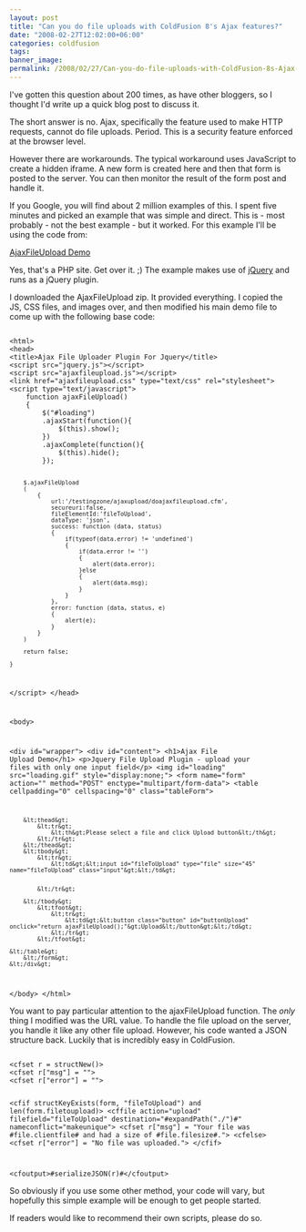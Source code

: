 ```yaml
---
layout: post
title: "Can you do file uploads with ColdFusion 8's Ajax features?"
date: "2008-02-27T12:02:00+06:00"
categories: coldfusion 
tags: 
banner_image: 
permalink: /2008/02/27/Can-you-do-file-uploads-with-ColdFusion-8s-Ajax-features
---
```


I've gotten this question about 200 times, as have other bloggers, so I thought I'd write up a quick blog post to discuss it.
<!--more-->
The short answer is no. Ajax, specifically the feature used to make HTTP requests, cannot do file uploads. Period. This is a security feature enforced at the browser level. 

However there are workarounds. The typical workaround uses JavaScript to create a hidden iframe. A new form is created here and then that form is posted to the server. You can then monitor the result of the form post and handle it.

If you Google, you will find about 2 million examples of this. I spent five minutes and picked an example that was simple and direct. This is - most probably - not the best example - but it worked. For this example I'll be using the code from:

<a href="http://www.phpletter.com/Demo/AjaxFileUpload-Demo/">AjaxFileUpload Demo</a>

Yes, that's a PHP site. Get over it. ;) The example makes use of <a href="http://jquery.com/">jQuery</a> and runs as a jQuery plugin. 

I downloaded the AjaxFileUpload zip. It provided everything. I copied the JS, CSS files, and images over, and then modified his main demo file to come up with the following base code:

<code>
&lt;html&gt;
&lt;head&gt;
&lt;title&gt;Ajax File Uploader Plugin For Jquery&lt;/title&gt;
&lt;script src="jquery.js"&gt;&lt;/script&gt;
&lt;script src="ajaxfileupload.js"&gt;&lt;/script&gt;
&lt;link href="ajaxfileupload.css" type="text/css" rel="stylesheet"&gt;
&lt;script type="text/javascript"&gt;
	function ajaxFileUpload()
	{
		$("#loading")
		.ajaxStart(function(){
			$(this).show();
		})
		.ajaxComplete(function(){
			$(this).hide();
		});

		$.ajaxFileUpload
		(
			{
				url:'/testingzone/ajaxupload/doajaxfileupload.cfm',
				secureuri:false,
				fileElementId:'fileToUpload',
				dataType: 'json',
				success: function (data, status)
				{ 
					if(typeof(data.error) != 'undefined')
					{
						if(data.error != '')
						{
							alert(data.error);
						}else
						{
							alert(data.msg);
						}
					}
				},
				error: function (data, status, e)
				{
					alert(e);
				}
			}
		)
		
		return false;

	}
&lt;/script&gt;	
&lt;/head&gt;

&lt;body&gt;
	
&lt;div id="wrapper"&gt;
    &lt;div id="content"&gt;
    	&lt;h1&gt;Ajax File Upload Demo&lt;/h1&gt;
    	&lt;p&gt;Jquery File Upload Plugin  - upload your files with only one input field&lt;/p&gt;
		&lt;img id="loading" src="loading.gif" style="display:none;"&gt;
		&lt;form name="form" action="" method="POST" enctype="multipart/form-data"&gt;
		&lt;table cellpadding="0" cellspacing="0" class="tableForm"&gt;

		&lt;thead&gt;
			&lt;tr&gt;
				&lt;th&gt;Please select a file and click Upload button&lt;/th&gt;
			&lt;/tr&gt;
		&lt;/thead&gt;
		&lt;tbody&gt;	
			&lt;tr&gt;
				&lt;td&gt;&lt;input id="fileToUpload" type="file" size="45" name="fileToUpload" class="input"&gt;&lt;/td&gt;	

					
			&lt;/tr&gt;

		&lt;/tbody&gt;
			&lt;tfoot&gt;
				&lt;tr&gt;
					&lt;td&gt;&lt;button class="button" id="buttonUpload" onclick="return ajaxFileUpload();"&gt;Upload&lt;/button&gt;&lt;/td&gt;
				&lt;/tr&gt;
			&lt;/tfoot&gt;
	
	&lt;/table&gt;
		&lt;/form&gt;    	
    &lt;/div&gt;
    

&lt;/body&gt;
&lt;/html&gt;
</code>

You want to pay particular attention to the ajaxFileUpload function. The <i>only</i> thing I modified was the URL value. To handle the file upload on the server, you handle it like any other file upload. However, his code wanted a JSON structure back. Luckily that is incredibly easy in ColdFusion.

<code>
&lt;cfset r = structNew()&gt;
&lt;cfset r["msg"] = ""&gt;
&lt;cfset r["error"] = ""&gt;

&lt;cfif structKeyExists(form, "fileToUpload") and len(form.filetoupload)&gt;
	&lt;cffile action="upload" filefield="fileToUpload" destination="#expandPath("./")#" nameconflict="makeunique"&gt;
	&lt;cfset r["msg"] = "Your file was #file.clientfile# and had a size of #file.filesize#."&gt;
&lt;cfelse&gt;
	&lt;cfset r["error"] = "No file was uploaded."&gt;
&lt;/cfif&gt;

&lt;cfoutput&gt;#serializeJSON(r)#&lt;/cfoutput&gt;
</code>

So obviously if you use some other method, your code will vary, but hopefully this simple example will be enough to get people started.

If readers would like to recommend their own scripts, please do so.